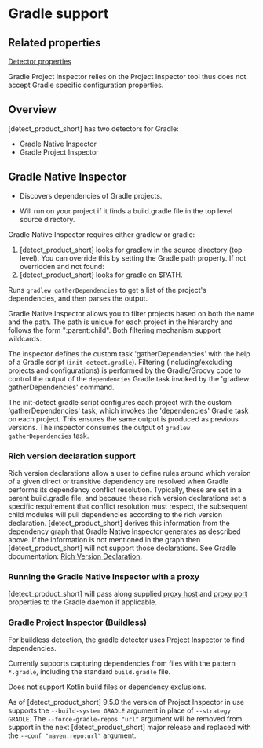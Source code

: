# Gradle support

## Related properties

[Detector properties](../properties/detectors/gradle.md)

<note type="Note">Gradle Project Inspector relies on the Project Inspector tool thus does not accept Gradle specific configuration properties.
</note>

## Overview

[detect_product_short] has two detectors for Gradle:

* Gradle Native Inspector
* Gradle Project Inspector

## Gradle Native Inspector

* Discovers dependencies of Gradle projects.

* Will run on your project if it finds a build.gradle file in the top level source directory.

Gradle Native Inspector requires either gradlew or gradle:

1. [detect_product_short] looks for gradlew in the source directory (top level). You can override this by setting the Gradle path property. If not overridden and not found:
1. [detect_product_short] looks for gradle on $PATH.

Runs `gradlew gatherDependencies` to get a list of the project's dependencies, and then parses the output.

Gradle Native Inspector allows you to filter projects based on both the name and the path. The path is unique for each project in the hierarchy and follows the form ":parent:child". Both filtering mechanism support wildcards.

The inspector defines the custom task 'gatherDependencies' with the help of a Gradle script (`init-detect.gradle`). 
Filtering (including/excluding projects and configurations) is performed by the Gradle/Groovy code to control
the output of the `dependencies` Gradle task invoked by the 'gradlew gatherDependencies' command.

The init-detect.gradle script configures each project with the custom 'gatherDependencies' task, which invokes the 'dependencies' Gradle task on each project. This ensures the same output is produced as previous versions. The inspector consumes the output of `gradlew gatherDependencies` task.

### Rich version declaration support

Rich version declarations allow a user to define rules around which version of a given direct or transitive dependency are resolved when Gradle performs its dependency conflict resolution. Typically, these are set in a parent build.gradle file, and because these rich version declarations set a specific requirement that conflict resolution must respect, the subsequent child modules will pull dependencies according to the rich version declaration.
[detect_product_short] derives this information from the dependency graph that Gradle Native Inspector generates as described above. If the information is not mentioned in the graph then [detect_product_short] will not support those declarations.
See Gradle documentation: [Rich Version Declaration](https://docs.gradle.org/current/userguide/rich_versions.html).

### Running the Gradle Native Inspector with a proxy

[detect_product_short] will pass along supplied [proxy host](../properties/configuration/proxy.md#proxy-host-advanced) and [proxy port](../properties/configuration/proxy.md#proxy-port-advanced) properties to the Gradle daemon if applicable.

### Gradle Project Inspector (Buildless)

For buildless detection, the gradle detector uses Project Inspector to find dependencies.

Currently supports capturing dependencies from files with the pattern `*.gradle`, including the standard `build.gradle` file. 

<note type="note">Does not support Kotlin build files or dependency exclusions.</note>

As of [detect_product_short] 9.5.0 the version of Project Inspector in use supports the `--build-system GRADLE` argument in place of `--strategy GRADLE`.
The `--force-gradle-repos "url"` argument will be removed from support in the next [detect_product_short] major release and replaced with the `--conf "maven.repo:url"` argument.

